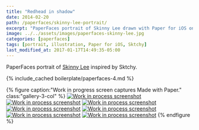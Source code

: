 ```yaml
---
title: "Redhead in shadow"
date: 2014-02-20
path: /paperfaces/skinny-lee-portrait/
excerpt: "PaperFaces portrait of Skinny Lee drawn with Paper for iOS on an iPad."
image: ../../assets/images/paperfaces-skinny-lee.jpg
categories: [paperfaces]
tags: [portrait, illustration, Paper for iOS, Sktchy]
last_modified_at: 2017-01-17T14:49:35-05:00
---
```


PaperFaces portrait of [Skinny Lee](https://sktchy.com/MfNOoH) inspired by Sktchy.

{% include_cached boilerplate/paperfaces-4.md %}

{% figure caption:"Work in progress screen captures Made with Paper." class:"gallery-3-col" %}
[![Work in process screenshot](../../assets/images/paperfaces-skinny-lee-process-1-600.jpg)](../../assets/images/paperfaces-skinny-lee-process-1-lg.jpg)
[![Work in process screenshot](../../assets/images/paperfaces-skinny-lee-process-2-600.jpg)](../../assets/images/paperfaces-skinny-lee-process-2-lg.jpg)
[![Work in process screenshot](../../assets/images/paperfaces-skinny-lee-process-3-600.jpg)](../../assets/images/paperfaces-skinny-lee-process-3-lg.jpg)
[![Work in process screenshot](../../assets/images/paperfaces-skinny-lee-process-4-600.jpg)](../../assets/images/paperfaces-skinny-lee-process-4-lg.jpg)
[![Work in process screenshot](../../assets/images/paperfaces-skinny-lee-process-5-600.jpg)](../../assets/images/paperfaces-skinny-lee-process-5-lg.jpg)
[![Work in process screenshot](../../assets/images/paperfaces-skinny-lee-process-6-600.jpg)](../../assets/images/paperfaces-skinny-lee-process-6-lg.jpg)
[![Work in process screenshot](../../assets/images/paperfaces-skinny-lee-process-7-600.jpg)](../../assets/images/paperfaces-skinny-lee-process-7-lg.jpg)
{% endfigure %}
